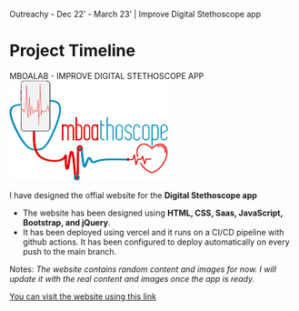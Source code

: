 Outreachy - Dec 22’ - March 23’ | Improve Digital Stethoscope app
# **Project Timeline** 
MBOALAB - IMPROVE DIGITAL STETHOSCOPE APP
![Logo](Assets/firstlogo.png)

I have designed the offial website for the **Digital Stethoscope app**

- The website has been designed using **HTML, CSS, Saas, JavaScript, Bootstrap, and jQuery**.
- It has been deployed using vercel and it runs on a CI/CD pipeline with github actions. It has been configured to deploy automatically on every push to the main branch.

Notes: *The website contains random content and images for now. I will update it with the real content and images once the app is ready.*

[You can visit the website using this link](https://mboathoscope.vercel.app)